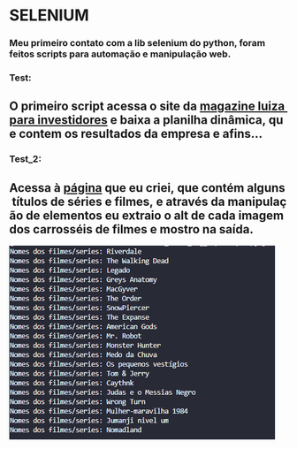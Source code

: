 # **SELENIUM**

### Meu primeiro contato com a lib selenium do python, foram feitos scripts para automação e manipulação web.


### **Test**:
## O primeiro script acessa o site da [magazine luiza para investidores](https://ri.magazineluiza.com.br/) e baixa a planilha dinâmica, que contem os resultados da empresa e afins...

### **Test_2**:
## Acessa à [página](https://joaok2k2.github.io/netpunk/) que eu criei, que contém alguns títulos de séries e filmes, e através da manipulação de elementos eu extraio o alt de cada imagem dos carrosséis de filmes e mostro na saída.


![](https://github.com/joaok2k2/selenium-test/blob/master/script_2.PNG)
